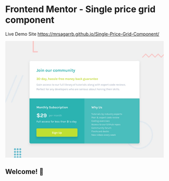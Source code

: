 # Frontend Mentor - Single price grid component


Live Demo Site    https://mrsagarrb.github.io/Single-Price-Grid-Component/

![Design preview for the Single price grid component coding challenge](./design/desktop-preview.jpg)




## Welcome! 👋

